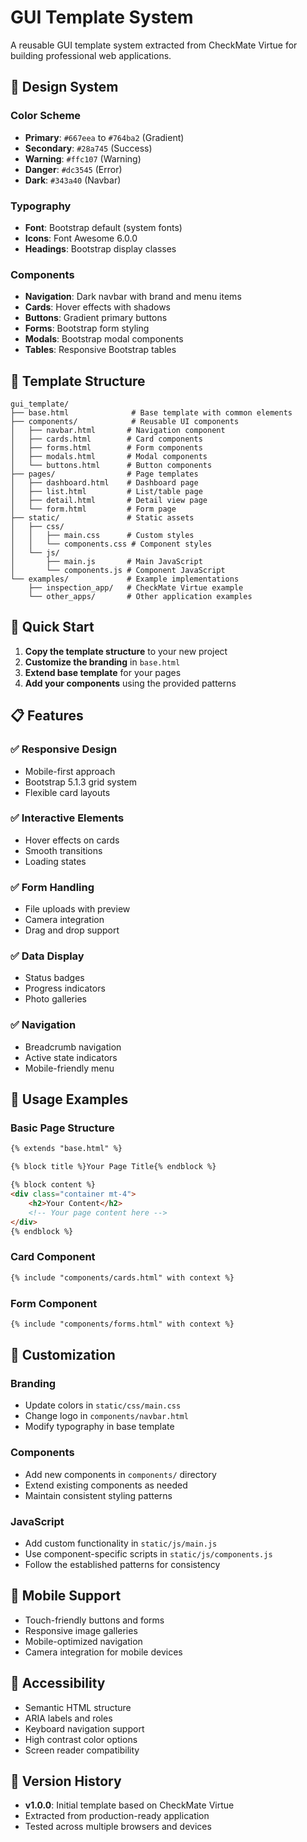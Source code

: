 # GUI Template System

A reusable GUI template system extracted from CheckMate Virtue for building professional web applications.

## 🎨 Design System

### Color Scheme
- **Primary**: `#667eea` to `#764ba2` (Gradient)
- **Secondary**: `#28a745` (Success)
- **Warning**: `#ffc107` (Warning)
- **Danger**: `#dc3545` (Error)
- **Dark**: `#343a40` (Navbar)

### Typography
- **Font**: Bootstrap default (system fonts)
- **Icons**: Font Awesome 6.0.0
- **Headings**: Bootstrap display classes

### Components
- **Navigation**: Dark navbar with brand and menu items
- **Cards**: Hover effects with shadows
- **Buttons**: Gradient primary buttons
- **Forms**: Bootstrap form styling
- **Modals**: Bootstrap modal components
- **Tables**: Responsive Bootstrap tables

## 📁 Template Structure

```
gui_template/
├── base.html              # Base template with common elements
├── components/            # Reusable UI components
│   ├── navbar.html       # Navigation component
│   ├── cards.html        # Card components
│   ├── forms.html        # Form components
│   ├── modals.html       # Modal components
│   └── buttons.html      # Button components
├── pages/                # Page templates
│   ├── dashboard.html    # Dashboard page
│   ├── list.html         # List/table page
│   ├── detail.html       # Detail view page
│   └── form.html         # Form page
├── static/               # Static assets
│   ├── css/
│   │   ├── main.css      # Custom styles
│   │   └── components.css # Component styles
│   └── js/
│       ├── main.js       # Main JavaScript
│       └── components.js # Component JavaScript
└── examples/             # Example implementations
    ├── inspection_app/   # CheckMate Virtue example
    └── other_apps/       # Other application examples
```

## 🚀 Quick Start

1. **Copy the template structure** to your new project
2. **Customize the branding** in `base.html`
3. **Extend base template** for your pages
4. **Add your components** using the provided patterns

## 📋 Features

### ✅ Responsive Design
- Mobile-first approach
- Bootstrap 5.1.3 grid system
- Flexible card layouts

### ✅ Interactive Elements
- Hover effects on cards
- Smooth transitions
- Loading states

### ✅ Form Handling
- File uploads with preview
- Camera integration
- Drag and drop support

### ✅ Data Display
- Status badges
- Progress indicators
- Photo galleries

### ✅ Navigation
- Breadcrumb navigation
- Active state indicators
- Mobile-friendly menu

## 🎯 Usage Examples

### Basic Page Structure
```html
{% extends "base.html" %}

{% block title %}Your Page Title{% endblock %}

{% block content %}
<div class="container mt-4">
    <h2>Your Content</h2>
    <!-- Your page content here -->
</div>
{% endblock %}
```

### Card Component
```html
{% include "components/cards.html" with context %}
```

### Form Component
```html
{% include "components/forms.html" with context %}
```

## 🔧 Customization

### Branding
- Update colors in `static/css/main.css`
- Change logo in `components/navbar.html`
- Modify typography in base template

### Components
- Add new components in `components/` directory
- Extend existing components as needed
- Maintain consistent styling patterns

### JavaScript
- Add custom functionality in `static/js/main.js`
- Use component-specific scripts in `static/js/components.js`
- Follow the established patterns for consistency

## 📱 Mobile Support

- Touch-friendly buttons and forms
- Responsive image galleries
- Mobile-optimized navigation
- Camera integration for mobile devices

## 🎨 Accessibility

- Semantic HTML structure
- ARIA labels and roles
- Keyboard navigation support
- High contrast color options
- Screen reader compatibility

## 🔄 Version History

- **v1.0.0**: Initial template based on CheckMate Virtue
- Extracted from production-ready application
- Tested across multiple browsers and devices 
